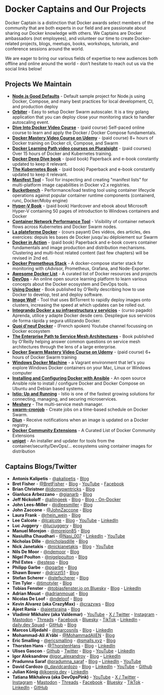 # Docker Captains and Our Projects

Docker Captain is a distinction that Docker awards select members of the community that are both experts
in our field and are passionate about sharing our Docker knowledge with others. We Captains are Docker
ambassadors (not employees), and volunteer our time to create Docker-related projects, blogs, meetups,
books, workshops, tutorials, and conference sessions around the world.

We are eager to bring our various fields of expertise to new audiences both offline and online
around the world - don’t hesitate to reach out us via the social links below!

## Projects We Maintain

  - [**Node.js Good Defaults**](https://github.com/BretFisher/node-docker-good-defaults) - Default sample
  project for Node.js using Docker, Compose, and many best practices for local development, CI, and production deploy
  - [**Orbiter**](https://github.com/gianarb/orbiter) - Easy to setup Docker Swarm autoscaler. It is a tiny golang application that you can deploy close your monitoring stack to handler autoscaling event.
  - [**Dive Into Docker Video Course**](https://diveintodocker.com) - (paid course) Self-paced online course to learn and apply the Docker / Docker Compose fundamentals.
  - [**Docker Mastery Video Course on Udemy**](https://bretfisher.com/dockermastery) - (paid course) 8+ hours of Docker training on Docker cli, Compose, and Swarm
  - [**Docker Learning Path video courses on Pluralsight**](https://www.pluralsight.com/paths/docker) - (paid courses) Over 15 hours of Docker and Kubernetes training.
  - [**Docker Deep Dive book**](https://www.amazon.com/Docker-Deep-Dive-Nigel-Poulton/dp/1521822808/ref=sr_1_1?ie=UTF8&qid=1508709727&sr=8-1&keywords=docker+deep+dive) - (paid book) Paperback and e-book constantly updated to keep it relevant.
  - [**The Kubernetes Book**](https://www.amazon.com/Kubernetes-Book-Nigel-Poulton/dp/1521823634/ref=sr_1_3?s=books&ie=UTF8&qid=1508709840&sr=1-3&keywords=kubernetes) - (paid book) Paperback and e-book constantly updated to keep it relevant.
  - [**Manifest Tool**](https://github.com/estesp/manifest-tool) - Tool for inspecting and creating "manifest lists" for multi-platform image capabilities in Docker v2.x registries.
  - [**Bucketbench**](https://github.com/estesp/bucketbench) - Performance/load testing tool using container lifecycle operations against popular container runtime components (containerd, runc, Docker/Moby engine)
  - [**Hyper-V Book**](https://www.rheinwerk-verlag.de/microsoft-hyper-v_4229/) - (paid book) Hardcover and ebook about Microsoft Hyper-V containing 50 pages of introduction to Windows containers and Docker
  - [**Container Network Performance Tool**](https://github.com/solarwinds/containers/tree/master/cnpt) - Visibility of container network flows across Kubernetes and Docker Swarm nodes.
  - [**La plateforme Docker**](https://www.udemy.com/la-plateforme-docker/) - (cours payant) Des vidéos, des articles, des exercices: depuis les bases de Docker jusqu'au déploiement sur Swarm
  - [**Docker in Action**](https://www.amazon.com/Docker-Action-Jeff-Nickoloff/dp/1633430235) - (paid book) Paperback and e-book covers container fundamentals and image production and distribution mechanisms. Clustering and multi-host related content (last few chapters) will be revised in 2nd ed.
  - [**Docker Prometheus Stack**](https://github.com/vegasbrianc/prometheus) - A docker-compose starter stack for monitoring with cAdvisor, Prometheus, Grafana, and Node-Exporter.
  - [**Awesome Docker List**](https://github.com/veggiemonk/awesome-docker) - A curated list of Docker resources and projects
  - [**DevOps**](https://github.com/Pradumnasaraf/DevOps) - An online open source learning platform to learn various concepts about the Docker ecosystem and DevOps tools.
  - [**Using Docker**](http://shop.oreilly.com/product/0636920035671.do) - Book published by O'Reilly describing how to use Docker to develop, test and deploy software.
  - [**Image Wolf**](https://github.com/ContainerSolutions/ImageWolf) - Tool that uses BitTorrent to rapidly deploy images onto clusters, increasing the speed at which updates can be rolled out.
  - [**Integrando Docker a su infraestructura y servicios**](https://www.udemy.com/integrando-docker-a-su-infraestrucutra-y-servicios) - (curso pagado) Aprenda, utilice y adapte Docker desde cero. Despliegue sus servicios de forma rápida y segura utilizando Docker.
  - [**Quoi d'neuf Docker**](https://www.youtube.com/c/quoideneufdocker) - (French spoken) Youtube channel focussing on Docker ecosystem
  - [**The Enterprise Path to Service Mesh Architectures**](https://blog.gingergeek.com/2018/08/now-available-the-enterprise-path-to-service-mesh-architectures/) - Book published by O'Reilly helping answer common questions on service mesh architectures through the lens of a large enterprise.
  - [**Docker Swarm Mastery Video Course on Udemy**](https://bretfisher.com/dockerswarmmastery) - (paid course) 6+ hours of Docker Swarm training
  - [**Windows Docker Machine**](https://github.com/StefanScherer/windows-docker-machine) - a Vagrant environment that let's you explore Windows Docker containers on your Mac, Linux or Windows computer
  - [**Installing and Configuring Docker with Ansible**](https://github.com/nickjj/ansible-docker) - An open source Ansible role to install / configure Docker and Docker Compose on Ubuntu and Debian based systems.
  - [**Istio: Up and Running**](https://layer5.io/books/istio-up-and-running) - Istio is one of the fastest growing solutions for connecting, managing, and securing microservices.
  - [**Meshery**](https://layer5.io/meshery) - The multi-service mesh manager.
  - [**swarm-cronjob**](https://github.com/crazy-max/swarm-cronjob) - Create jobs on a time-based schedule on Docker Swarm.
  - [**Diun**](https://github.com/crazy-max/diun) - Receive notifications when an image is updated on a Docker registry.
  - [**Docker Community Extensions**](https://github.com/collabnix/docker-community-extensions) - A Curated List of Docker Community Extensions
  - [**uniget**](https://uniget.dev) - An installer and updater for tools from the container/security/DevOps/... ecosystems using container images for distribution

## Captains Blogs/Twitter
  - **Antonis Kalipetis** - [@akalipetis](https://twitter.com/akalipetis) - [Blog](https://www.akalipetis.com)
  - **Bret Fisher** - [@BretFisher](https://twitter.com/bretfisher) - [Blog](https://www.bretfisher.com) - [YouTube](https://www.youtube.com/c/BretFisherITPro) - [Facebook](https://www.facebook.com/bretfisher.devops)
  - **Brian Christner** [@idomyowntricks](https://twitter.com/idomyowntricks) - [Blog](https://brianchristner.io)
  - **Gianluca Arbezzano** - [@gianarb](https://twitter.com/gianarb) - [Blog](https://gianarb.it)
  - **Jeff Nickoloff** - [@allingeek](https://twitter.com/allingeek) - [Blog](https://medium.com/@allingeek) - [Blog - On-Docker](https://medium.com/on-docker)
  - **John Lees-Miller** - [@jdleesmiller](https://twitter.com/jdleesmiller) - [Blog](http://jdlm.info/)
  - **John Zaccone** - [@JohnZaccone](https://twitter.com/JohnZaccone) - [Blog](http://johnzaccone.io)
  - **Laura Frank** - [@rhein_wein](https://twitter.com/rhein_wein) - [Blog](https://blog.codeship.com/author/laurafrank/)
  - **Lee Calcote** - [@lcalcote](https://twitter.com/lcalcote) - [Blog](https://gingergeek.com) - [YouTube](https://www.youtube.com/watch?v=Wcn4Ji__DCA&list=PLYjO73_1efChX9NuRaU7WocTbgrfvCoPE) - [LinkedIn](https://linkedin.com/in/leecalcote)
  - **Luc Juggery** - [@lucjuggery](https://twitter.com/lucjuggery) - [Blog](https://medium.com/lucjuggery)
  - **Manuel Morejon** - [@morejon85](https://twitter.com/morejon85) - [Blog](http://mmorejon.github.io)
  - **Nasiullha Chaudhari** - [@Nasi_007](https://x.com/Nasi_007) - [LinkedIn](https://www.linkedin.com/in/nasiullha-chaudhari) - [YouTube](https://www.youtube.com/@cloudchamp)
  - **Nicholas Dille** - [@nicholasdille](https://twitter.com/nicholasdille) - [Blog](http://dille.name)
  - **Nick Janetakis** - [@nickjanetakis](https://twitter.com/nickjanetakis) - [Blog](https://nickjanetakis.com) - [YouTube](https://www.youtube.com/c/nickjanetakis)
  - **Nils De Moor** - [@ndemoor](https://twitter.com/ndemoor) - [Blog](https://cntnr.io)
  - **Nigel Poulton** - [@nigelpoulton](https://twitter.com/nigelpoulton) - [Blog](http://nigelpoulton.com)
  - **Phil Estes** - [@estesp](https://twitter.com/estesp) - [Blog](https://integratedcode.us)
  - **Philipp Garbe** - [@pgarbe](https://twitter.com/pgarbe) - [Blog](http://garbe.io)
  - **Shawn Bower** - [@drizzt51](https://twitter.com/drizzt51) - [Blog](https://medium.com/@shawn.bower)
  - **Stefan Scherer** - [@stefscherer](https://twitter.com/stefscherer) - [Blog](https://stefanscherer.github.io)
  - **Tim Tyler** - [@timotyler](https://twitter.com/timotyler) - [Blog](https://medium.com/@tim.tyler)
  - **Tobias Fenster** - [@tobiasfenster.io on Bluesky](https://bsky.app/profile/tobiasfenster.io) - [Blog](https://tobiasfenster.io) - [LinkedIn](https://www.linkedin.com/in/tobiasfenster/)
  - **Adrian Mouat** - [@adrianmouat](https://twitter.com/adrianmouat) - [Blog](https://container-solutions.com/author/adrianm/)
  - **Nicolas De Loof** - [@ndeloof](https://twitter.com/ndeloof) - [Blog](http://blog.loof.fr)
  - **Kevin Alvarez (aka CrazyMax)** - [@crazyws](https://twitter.com/crazyws) - [Blog](https://crazymax.dev/)
  - **Ajeet Rania** - [@ajeetsraina](https://twitter.com/ajeetsraina) - [Blog](https://collabnix.com/)
  - **Vladimir Mikhalev (aka Valdemar)** - [YouTube](https://www.youtube.com/channel/UCf85kQ0u1sYTTTyKVpxrlyQ?sub_confirmation=1) - [X / Twitter](https://twitter.com/heyvaldemar) - [Instagram](https://www.instagram.com/heyvaldemar/) - [Mastodon](https://mastodon.social/@heyvaldemar) - [Threads](https://www.threads.net/@heyvaldemar) - [Facebook](https://www.facebook.com/heyvaldemarFB/) - [Bluesky](https://bsky.app/profile/heyvaldemar.com) - [TikTok](https://www.tiktok.com/@heyvaldemar) - [LinkedIn](https://www.linkedin.com/in/heyvaldemar/) - [daily.dev Squad](https://app.daily.dev/squads/devopscompass) - [GitHub](https://github.com/heyvaldemar) - [Blog](https://www.heyvaldemar.com)
  - **Marcos Lilljedahl** - [@marcosnils](https://twitter.com/marcosnils) - [Blog](https://www.marcosnils.com) - [LinkedIn](https://www.linkedin.com/in/marcosnils/)
  - **Mohammad-Ali A'râbi** - [@MohammadAliEN](https://twitter.com/MohammadAliEN) - [Blog](https://aerabi.medium.com)
  - **Eric Smalling** - [@ericsmalling](https://twitter.com/ericsmalling) - [@smalls.xyz](https://bsky.app/profile/smalls.xyz) - [Blog](https://www.ericsmalling.com)
  - **Thorsten Hans** - [@ThorstenHans](https://x.com/ThorstenHans) - [Blog](https://www.thorsten-hans.com) - [LinkedIn](https://www.linkedin.com/in/ThorstenHans)
  - **Ulises Gascon** - [Github](https://github.com/ulisesgascon) - [Twitter](https://www.twitter.com/kom_256/) - [Blog](https://blog.ulisesgascon.com) - [YouTube](https://www.youtube.com/channel/UC87WsLcLxxgV9ZJjoWf1pQw/) - [LinkedIn](https://www.linkedin.com/in/ulisesgascon/)
  - **Igor Aleksandrov** [@igor_alexandrov](https://x.com/igor_alexandrov) - [Blog](https://igor.works) – [LinkedIn](https://www.linkedin.com/in/igor-aleksandrov/)
  - **Pradumna Saraf** [@pradumna_saraf](https://x.com/pradumna_saraf) - [Blog](https://blog.pradumnasaraf.dev) – [LinkedIn](https://www.linkedin.com/in/pradumnasaraf/) - [YouTube](https://www.youtube.com/@pradumnasaraf)
  - **David Cardozo** [@_davidcardozo](https://x.com/_davidcardozo) - [Blog](https://www.davidcardozo.com/) – [LinkedIn](https://www.linkedin.com/in/davidcardozo/) - [YouTube](https://www.youtube.com/@davidnet) - [Github](https://github.com/Davidnet)
  - **Julian König** [@jkoenig.dev](https://bsky.app/profile/jkoenig.dev) - [LinkedIn](https://www.linkedin.com/in/jkoenig134/)
  - **Tatiana Mikhaleva (aka DevOpsPink)** - [YouTube](https://www.youtube.com/channel/UCACxfwW1C8KQY1c6nU98VVw?sub_confirmation=1) - [X / Twitter](https://twitter.com/DevOpsPink) - [Instagram](https://www.instagram.com/DevOpsPink/) - [Mastodon](https://mastodon.social/@DevOpsPink) - [Threads](https://www.threads.net/@DevOpsPink) - [Facebook](https://www.facebook.com/DevOpsPink/) - [Bluesky](https://bsky.app/profile/devops.pink) - [TikTok](https://www.tiktok.com/@DevOpsPink) - [LinkedIn](https://www.linkedin.com/in/DevOpsPink/) - [GitHub](https://github.com/DevOpsPink)
